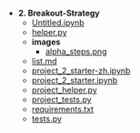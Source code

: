 - __2. Breakout\-Strategy__
   - [Untitled.ipynb](Untitled.ipynb)
   - [helper.py](helper.py)
   - __images__
     - [alpha\_steps.png](images/alpha_steps.png)
   - [list.md](list.md)
   - [project\_2\_starter\-zh.ipynb](project_2_starter-zh.ipynb)
   - [project\_2\_starter.ipynb](project_2_starter.ipynb)
   - [project\_helper.py](project_helper.py)
   - [project\_tests.py](project_tests.py)
   - [requirements.txt](requirements.txt)
   - [tests.py](tests.py)

